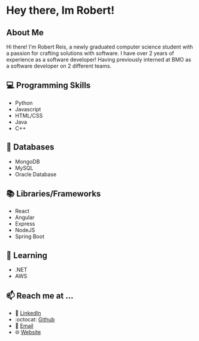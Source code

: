 # Hey there, Im Robert!


## About Me
<p>
  Hi there! I'm Robert Reis, a newly graduated computer science student with a passion for crafting solutions with software.
  I have over 2 years of experience as a software developer! Having previously interned at BMO as a software developer on 2 different teams. 
</p>

## :computer: Programming Skills 
- Python
- Javascript
- HTML/CSS
- Java
- C++

## :floppy_disk: Databases
- MongoDB
- MySQL
- Oracle Database

## :books: Libraries/Frameworks
- React
- Angular
- Express
- NodeJS
- Spring Boot

## 🌱 Learning   
- .NET
- AWS

## 📫 Reach me at ...
* :two_men_holding_hands: [LinkedIn](https://www.linkedin.com/in/robertreisdev/)
* :octocat: [Github](https://github.com/robertreisdev)
* :email: [Email](mailto:robertreisdev@gmail.com)
* :globe_with_meridians: [Website](https://robertreis.ca/)

